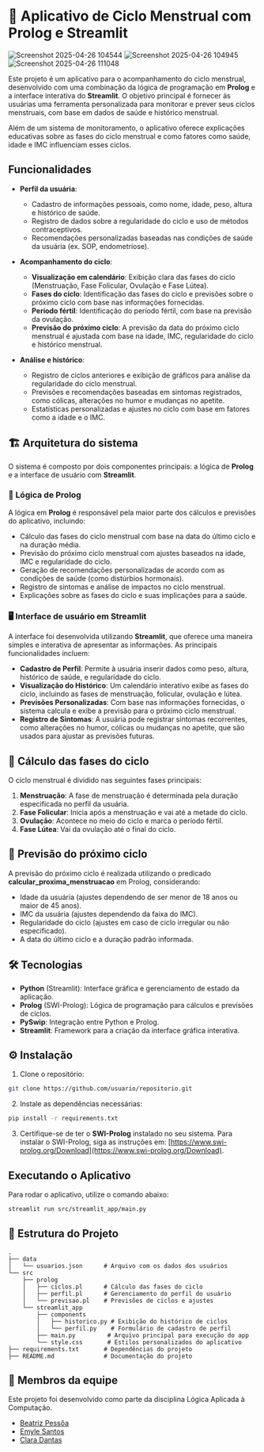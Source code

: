 # 🌸 Aplicativo de Ciclo Menstrual com Prolog e Streamlit
![Screenshot 2025-04-26 104544](https://github.com/user-attachments/assets/97afb45f-b8cf-4463-9faa-71511b7a9178)
![Screenshot 2025-04-26 104945](https://github.com/user-attachments/assets/1c4879b3-1713-4462-80ac-1d65bde8f16c)
![Screenshot 2025-04-26 111048](https://github.com/user-attachments/assets/f872891d-6285-4c08-8573-d083cfae30d1)

Este projeto é um aplicativo para o acompanhamento do ciclo menstrual, desenvolvido com uma combinação da lógica de programação em **Prolog** e a interface interativa do **Streamlit**. O objetivo principal é fornecer às usuárias uma ferramenta personalizada para monitorar e prever seus ciclos menstruais, com base em dados de saúde e histórico menstrual.

Além de um sistema de monitoramento, o aplicativo oferece explicações educativas sobre as fases do ciclo menstrual e como fatores como saúde, idade e IMC influenciam esses ciclos.

## Funcionalidades

- **Perfil da usuária**:
  - Cadastro de informações pessoais, como nome, idade, peso, altura e histórico de saúde.
  - Registro de dados sobre a regularidade do ciclo e uso de métodos contraceptivos.
  - Recomendações personalizadas baseadas nas condições de saúde da usuária (ex. SOP, endometriose).

- **Acompanhamento do ciclo**:
  - **Visualização em calendário**: Exibição clara das fases do ciclo (Menstruação, Fase Folicular, Ovulação e Fase Lútea).
  - **Fases do ciclo**: Identificação das fases do ciclo e previsões sobre o próximo ciclo com base nas informações fornecidas.
  - **Período fértil**: Identificação do período fértil, com base na previsão da ovulação.
  - **Previsão do próximo ciclo**: A previsão da data do próximo ciclo menstrual é ajustada com base na idade, IMC, regularidade do ciclo e histórico menstrual.

- **Análise e histórico**:
  - Registro de ciclos anteriores e exibição de gráficos para análise da regularidade do ciclo menstrual.
  - Previsões e recomendações baseadas em sintomas registrados, como cólicas, alterações no humor e mudanças no apetite.
  - Estatísticas personalizadas e ajustes no ciclo com base em fatores como a idade e o IMC.

## 🏗️ Arquitetura do sistema

O sistema é composto por dois componentes principais: a lógica de **Prolog** e a interface de usuário com **Streamlit**.

### 🧠 Lógica de Prolog
A lógica em **Prolog** é responsável pela maior parte dos cálculos e previsões do aplicativo, incluindo:
- Cálculo das fases do ciclo menstrual com base na data do último ciclo e na duração média.
- Previsão do próximo ciclo menstrual com ajustes baseados na idade, IMC e regularidade do ciclo.
- Geração de recomendações personalizadas de acordo com as condições de saúde (como distúrbios hormonais).
- Registro de sintomas e análise de impactos no ciclo menstrual.
- Explicações sobre as fases do ciclo e suas implicações para a saúde.

### 🖥️ Interface de usuário em Streamlit
A interface foi desenvolvida utilizando **Streamlit**, que oferece uma maneira simples e interativa de apresentar as informações. As principais funcionalidades incluem:
- **Cadastro de Perfil**: Permite à usuária inserir dados como peso, altura, histórico de saúde, e regularidade do ciclo.
- **Visualização do Histórico**: Um calendário interativo exibe as fases do ciclo, incluindo as fases de menstruação, folicular, ovulação e lútea.
- **Previsões Personalizadas**: Com base nas informações fornecidas, o sistema calcula e exibe a previsão para o próximo ciclo menstrual.
- **Registro de Sintomas**: A usuária pode registrar sintomas recorrentes, como alterações no humor, cólicas ou mudanças no apetite, que são usados para ajustar as previsões futuras.

## 🔄 Cálculo das fases do ciclo

O ciclo menstrual é dividido nas seguintes fases principais:
1. **Menstruação**: A fase de menstruação é determinada pela duração especificada no perfil da usuária.
2. **Fase Folicular**: Inicia após a menstruação e vai até a metade do ciclo.
3. **Ovulação**: Acontece no meio do ciclo e marca o período fértil.
4. **Fase Lútea**: Vai da ovulação até o final do ciclo.

## 🔮 Previsão do próximo ciclo

A previsão do próximo ciclo é realizada utilizando o predicado **calcular_proxima_menstruacao** em Prolog, considerando:
- Idade da usuária (ajustes dependendo de ser menor de 18 anos ou maior de 45 anos).
- IMC da usuária (ajustes dependendo da faixa do IMC).
- Regularidade do ciclo (ajustes em caso de ciclo irregular ou não especificado).
- A data do último ciclo e a duração padrão informada.

## 🛠️ Tecnologias

- **Python** (Streamlit): Interface gráfica e gerenciamento de estado da aplicação.
- **Prolog** (SWI-Prolog): Lógica de programação para cálculos e previsões de ciclos.
- **PySwip**: Integração entre Python e Prolog.
- **Streamlit**: Framework para a criação da interface gráfica interativa.

## ⚙️ Instalação

1. Clone o repositório:
```bash
git clone https://github.com/usuario/repositorio.git
```

2. Instale as dependências necessárias:
```bash
pip install -r requirements.txt
```

3. Certifique-se de ter o **SWI-Prolog** instalado no seu sistema. Para instalar o SWI-Prolog, siga as instruções em: [https://www.swi-prolog.org/Download](https://www.swi-prolog.org/Download).

## Executando o Aplicativo

Para rodar o aplicativo, utilize o comando abaixo:

```bash
streamlit run src/streamlit_app/main.py
```

## 📂 Estrutura do Projeto

```
.
├── data
│   └── usuarios.json      # Arquivo com os dados dos usuários
└── src
    ├── prolog
    │   ├── ciclos.pl      # Cálculo das fases do ciclo
    │   ├── perfil.pl      # Gerenciamento do perfil do usuário
    │   └── previsao.pl    # Previsões de ciclos e ajustes
    └── streamlit_app
        ├── components
        │   ├── historico.py # Exibição do histórico de ciclos
        │   └── perfil.py    # Formulário de cadastro de perfil
        ├── main.py         # Arquivo principal para execução do app
        └── style.css       # Estilos personalizados do aplicativo
├── requirements.txt       # Dependências do projeto
├── README.md              # Documentação do projeto
```

## 🌼 Membros da equipe
Este projeto foi desenvolvido como parte da disciplina Lógica Aplicada à Computação.

- [Beatriz Pessôa](https://github.com/beapessoas)
- [Emyle Santos](https://github.com/Emysntts)
- [Clara Dantas](https://github.com/claratdantass)
